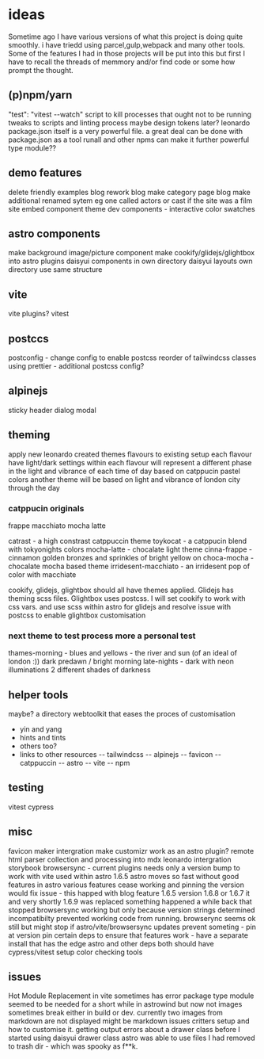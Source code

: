 # ideas

Sometime ago I have various versions of what this project is doing quite smoothly.
i have triedd using parcel,gulp,webpack and many other tools. Some of the features I had in those projects will be put into
this but first I have to recall the threads of memmory and/or find code or some how prompt the thought.

## (p)npm/yarn

"test": "vitest --watch"
script to kill processes that ought not to be running
tweaks to scripts and linting process maybe
design tokens later?
leonardo
package.json itself is a very powerful file. a great deal can be done with package.json as a tool
runall and other npms can make it further powerful
type module??

## demo features

delete friendly examples
blog rework
blog make category page
blog make additional renamed sytem eg one called actors or cast if the site was a film site
embed component
theme dev components - interactive color swatches

## astro components

make background image/picture component
make cookify/glidejs/glightbox into astro plugins
daisyui components in own directory
daisyui layouts own directory use same structure

## vite

vite plugins?
vitest

## postccs

postconfig - change config to enable postcss reorder of tailwindcss classes using prettier - additional postcss config?

## alpinejs

sticky header
dialog modal

## theming

apply new leonardo created themes flavours to existing setup
each flavour have light/dark settings within
each flavour will represent a different phase in the light and vibrance
of each time of day based on catppucin pastel colors
another theme will be based on light and vibrance of london city through the day

### catppucin originals

frappe
macchiato
mocha
latte

catrast - a high constrast catppuccin theme
toykocat - a catppucin blend with tokyonights colors
mocha-latte - chocalate light theme
cinna-frappe - cinnamon golden bronzes and sprinkles of bright yellow on
choca-mocha - chocalate mocha based theme
irridesent-macchiato - an irridesent pop of color with macchiate

cookify, glidejs, glightbox should all have themes applied. Glidejs has theming scss files. Glightbox uses postcss.
I will set cookify to work with css vars. and use scss within astro for glidejs and resolve issue with postcss to enable glightbox customisation

### next theme to test process more a personal test

thames-morning - blues and yellows - the river and sun (of an ideal of london :))
dark predawn / bright morning
late-nights - dark with neon illuminations 2 different shades of darkness

## helper tools

maybe? a directory webtoolkit that eases the proces of customisation

- yin and yang
- hints and tints
- others too?
- links to other resources
  -- tailwindcss
  -- alpinejs
  -- favicon
  -- catppuccin
  -- astro
  -- vite
  -- npm

## testing

vitest
cypress

## misc

favicon maker intergration
make customizr work as an astro plugin?
remote html parser collection and processing into mdx
leonardo intergration
storybook
browsersync - current plugins needs only a version bump to work with vite used within astro 1.6.5 astro moves so fast without good features in astro various features cease working and pinning the version would fix issue - this happed with blog feature 1.6.5 version 1.6.8 or 1.6.7 it and very shortly 1.6.9 was replaced something happened a while back that stopped browsersync working but only because version strings determined incompatibilty prevented working code from running. browserync seems ok still but might stop if astro/vite/browsersync updates prevent someting - pin at version
pin certain deps to ensure that features work - have a separate install that has the edge astro and other deps both should have cypress/vitest setup
color checking tools

## issues

Hot Module Replacement in vite sometimes has error
package type module seemed to be needed for a short while in astrowind but now not
images sometimes break either in build or dev. currently two images from markdown are not displayed might be markdown issues
critters setup and how to customise it. getting output errors about a drawer class before I started using daisyui drawer class
astro was able to use files I had removed to trash dir - which was spooky as f\*\*k.

